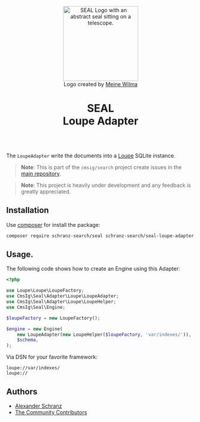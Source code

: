 <div align="center">
    <img alt="SEAL Logo with an abstract seal sitting on a telescope." src="https://avatars.githubusercontent.com/u/120221538?s=400&v=6" width="200" height="200">
</div>

<div align="center">Logo created by <a href="https://cargocollective.com/meinewilma">Meine Wilma</a></div>

<h1 align="center">SEAL <br /> Loupe Adapter</h1>

<br />
<br />

The `LoupeAdapter` write the documents into a [Loupe](https://github.com/loupe-php/loupe) SQLite instance.

> **Note**:
> This is part of the `cmsig/search` project create issues in the [main repository](https://github.com/schranz-search/schranz-search).

> **Note**:
> This project is heavily under development and any feedback is greatly appreciated.

## Installation

Use [composer](https://getcomposer.org/) for install the package:

```bash
composer require schranz-search/seal schranz-search/seal-loupe-adapter
```

## Usage.

The following code shows how to create an Engine using this Adapter:

```php
<?php

use Loupe\Loupe\LoupeFactory;
use CmsIg\Seal\Adapter\Loupe\LoupeAdapter;
use CmsIg\Seal\Adapter\Loupe\LoupeHelper;
use CmsIg\Seal\Engine;

$loupeFactory = new LoupeFactory();

$engine = new Engine(
    new LoupeAdapter(new LoupeHelper($loupeFactory, 'var/indexes/')),
    $schema,
);
```

Via DSN for your favorite framework:

```env
loupe://var/indexes/
loupe://
```

## Authors

- [Alexander Schranz](https://github.com/alexander-schranz/)
- [The Community Contributors](https://github.com/schranz-search/schranz-search/graphs/contributors)
